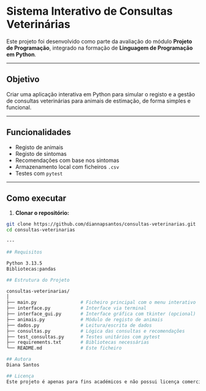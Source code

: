 # Sistema Interativo de Consultas Veterinárias

Este projeto foi desenvolvido como parte da avaliação do módulo **Projeto de Programação**, integrado na formação de **Linguagem de Programação em Python**.

---

## Objetivo

Criar uma aplicação interativa em Python para simular o registo e a gestão de consultas veterinárias para animais de estimação, de forma simples e funcional.

---

## Funcionalidades

- Registo de animais  
- Registo de sintomas  
- Recomendações com base nos sintomas  
- Armazenamento local com ficheiros `.csv`  
- Testes com `pytest` 

---

## Como executar

1. **Clonar o repositório:**

```bash
git clone https://github.com/diannapsantos/consultas-veterinarias.git
cd consultas-veterinarias

---

## Requisitos

Python 3.13.5
Bibliotecas:pandas

## Estrutura do Projeto 

consultas-veterinarias/
│
├── main.py                # Ficheiro principal com o menu interativo
├── interface.py           # Interface via terminal
├── interface_gui.py       # Interface gráfica com tkinter (opcional)
├── animais.py             # Módulo de registo de animais
├── dados.py               # Leitura/escrita de dados
├── consultas.py           # Lógica das consultas e recomendações
├── test_consultas.py      # Testes unitários com pytest
├── requirements.txt       # Bibliotecas necessárias
└── README.md              # Este ficheiro

## Autora
Diana Santos

## Licença
Este projeto é apenas para fins académicos e não possui licença comercial.


